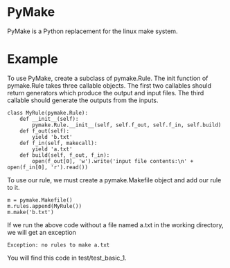 
# PyMake

PyMake is a Python replacement for the linux make system.

# Example

To use PyMake, create a subclass of pymake.Rule.
The init function of pymake.Rule takes three callable objects.
The first two callables should return generators which produce the output and input files.
The third callable should generate the outputs from the inputs.

    class MyRule(pymake.Rule):
        def __init__(self):
            pymake.Rule.__init__(self, self.f_out, self.f_in, self.build)
        def f_out(self):
            yield 'b.txt'
        def f_in(self, makecall):
            yield 'a.txt'
        def build(self, f_out, f_in):
            open(f_out[0], 'w').write('input file contents:\n' + open(f_in[0], 'r').read())

To use our rule, we must create a pymake.Makefile object and add our rule to it.

    m = pymake.Makefile()
    m.rules.append(MyRule())
    m.make('b.txt')

If we run the above code without a file named a.txt in the working directory, we will get an exception

    Exception: no rules to make a.txt

You will find this code in test/test_basic_1.


